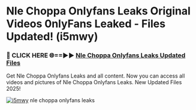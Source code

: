 # Nle Choppa Onlyfans Leaks Original Videos 0nlyFans Leaked - Files Updated! (i5mwy)

<h3>🔴 CLICK HERE 🌐==►► <a href="https://tinyurl.com/3hn5wdd3" rel="nofollow">Nle Choppa Onlyfans Leaks Updated Files</a></h3>

Get Nle Choppa Onlyfans Leaks and all content. Now you can access all videos and pictures of Nle Choppa Onlyfans Leaks. New Updated Files 2025!

[![i5mwy](https://i.imgur.com/4HnBqBT.gif)](https://tinyurl.com/3hn5wdd3)
nle choppa onlyfans leaks